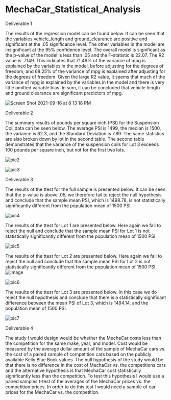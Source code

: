 # MechaCar_Statistical_Analysis

Deliverable 1

The results of the regression model can be found below. It can be seen that the variables vehicle_length and ground_clearance are positive and significant at the .05 significance level. The other variables in the model are insignificant at the 95% confidence level. The overall model is significant as the p-value of the model is less than .05 and the F-statistic is 22.07. The R2 value is .7149. This indicates that 71.49% of the variance of mpg is explained by the variables in the model, before adjusting for the degrees of freedom, and 68.25% of the variance of mpg is explained after adjusting for the degrees of freedom. Given the large R2 value, it seems that much of the variance of mpg is explained by the variables in the model and there is very little omitted variable bias. In sum, it can be concluded that vehicle length and ground clearance are significant predictors of mpg. 


![Screen Shot 2021-09-16 at 8 13 18 PM](https://user-images.githubusercontent.com/81202523/133706284-f23a8661-d0b4-4fe2-9fd8-158a128728f1.png)



Deliverable 2

The summary results of pounds per square inch (PSI) for the Suspension Coil data can be seen below. The average PSI is 1499, the median is 1500, the variance is 62.3, and the Standard Deviation is 7.89. The same statistics are also broken down by lot in the second table. The second table demonstrates that the variance of the suspension coils for Lot 3 exceeds 100 pounds per square inch, but not for the first two lots. 

![pic2](https://user-images.githubusercontent.com/81202523/133706361-23116449-2e21-48bb-96e2-1d9d7363fcdb.jpg)


![pic3](https://user-images.githubusercontent.com/81202523/133706389-8390b41d-1132-4f9b-a4fb-b343209872f8.jpg)

Deliverable 3

The results of the ttest for the full sample is presented below. It can be seen that the p-value is above .05, we therefore fail to reject the null hypothesis and conclude that the sample mean PSI, which is 1498.78, is not statistically significantly different from the population mean of 1500 PSI.  

![pic4](https://user-images.githubusercontent.com/81202523/133706432-e7ea5f2a-4a1c-47e7-b07c-3de4a0c5fe20.jpg)

The results of the ttest for Lot 1 are presented below. Here again we fail to reject the null and conclude that the sample mean PSI for Lot 1 is not statistically significantly different from the population mean of 1500 PSI.


![pic5](https://user-images.githubusercontent.com/81202523/133706469-35eeb2a8-7e17-4290-8316-32a9ccdc0e81.jpg)

The results of the ttest for Lot 2 are presented below. Here again we fail to reject the null and conclude that the sample mean PSI for Lot 2 is not statistically significantly different from the population mean of 1500 PSI.![image](https://user-images.githubusercontent.com/81202523/133706483-ce11d350-fb6f-4df5-b31d-3c6d6431e1d7.png)

![pic6](https://user-images.githubusercontent.com/81202523/133706507-b0fdb870-2a60-4dda-8eeb-d48f7466e82b.jpg)

The results of the ttest for Lot 3 are presented below. In this case we do reject the null hypothesis and conclude that there is a statistically significant difference between the mean PSI of Lot 3, which is 1494.14, and the population mean of 1500 PSI. 

![pic7](https://user-images.githubusercontent.com/81202523/133706560-68ea2570-fc6f-414c-81de-b3323e957b95.jpg)

Deliverable 4

The study I would design would be whether the MechaCar costs less than the competition for the same make, year, and model. Cost would be measured by the average dollar amount of the sample of MechaCar cars vs. the cost of a paired sample of competition cars based on the publicly available Kelly Blue Book values. The null hypothesis of the study would be that there is no difference in the cost of MechaCar vs. the competitions cars and the alternative hypothesis is that MechaCar cost statistically significantly less than the competition. To test this hypothesis I would use a paired samples t-test of the averages of the MechaCar prices vs. the competition prices. In order to do this test I would need a sample of car prices for the MechaCar vs. the competition.  

